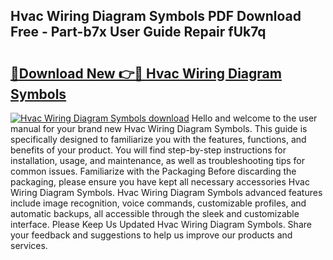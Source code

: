 ## Hvac Wiring Diagram Symbols PDF Download Free - Part-b7x User Guide Repair fUk7q

# <h2><a href="http://dfrflqw.blite.top/?on=Hvac+Wiring+Diagram+Symbols">🔗Download New 👉🔴 Hvac Wiring Diagram Symbols</a></h2>

[![Hvac Wiring Diagram Symbols download](https://i.imgur.com/lujVjoI.png)](http://dfrflqw.blite.top/?on=Hvac+Wiring+Diagram+Symbols)
Hello and welcome to the user manual for your brand new Hvac Wiring Diagram Symbols. This guide is specifically designed to familiarize you with the features, functions, and benefits of your product. You will find step-by-step instructions for installation, usage, and maintenance, as well as troubleshooting tips for common issues. Familiarize with the Packaging Before discarding the packaging, please ensure you have kept all necessary accessories Hvac Wiring Diagram Symbols. Hvac Wiring Diagram Symbols advanced features include image recognition, voice commands, customizable profiles, and automatic backups, all accessible through the sleek and customizable interface. Please Keep Us Updated Hvac Wiring Diagram Symbols. Share your feedback and suggestions to help us improve our products and services.
